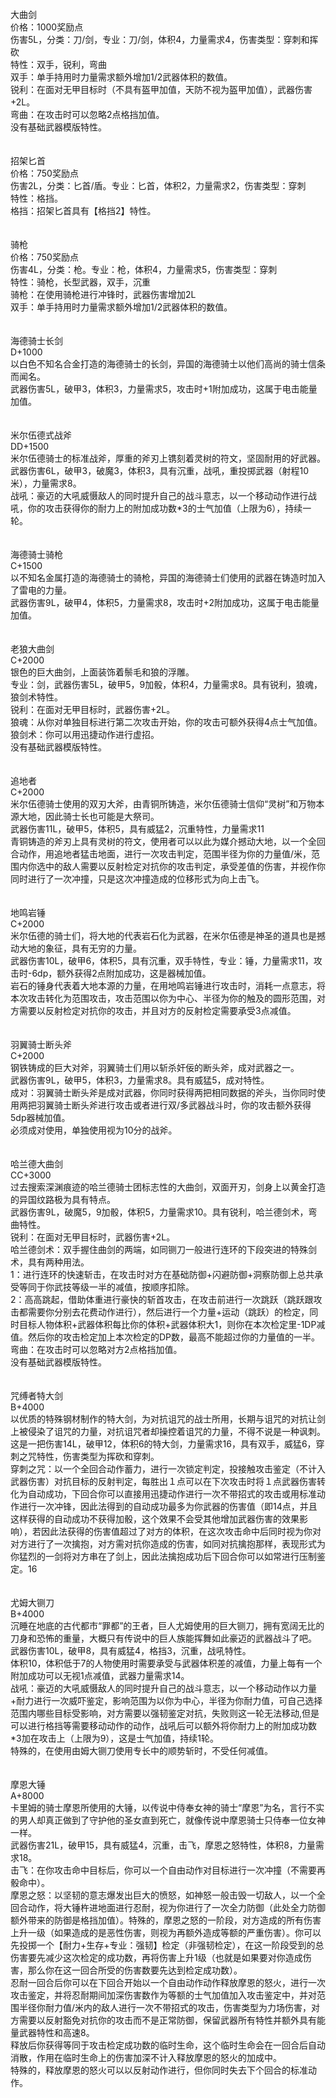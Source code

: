 <title>黑魂武器库</title>
<meta name="GENERATOR" content="WinCHM">
<meta http-equiv="Content-Type" content="text/html; charset=gb2312">
<br>大曲剑
<br>价格：1000奖励点
<br>伤害5L，分类：刀/剑，专业：刀/剑，体积4，力量需求4，伤害类型：穿刺和挥砍
<br>特性：双手，锐利，弯曲
<br>双手：单手持用时力量需求额外增加1/2武器体积的数值。 
<br>锐利：在面对无甲目标时（不具有盔甲加值，天防不视为盔甲加值），武器伤害+2L。
<br>弯曲：在攻击时可以忽略2点格挡加值。
<br>没有基础武器模版特性。
<br>
<br>
<br>招架匕首
<br>价格：750奖励点
<br>伤害2L，分类：匕首/盾。专业：匕首，体积2，力量需求2，伤害类型：穿刺
<br>特性：格挡。
<br>格挡：招架匕首具有【格挡2】特性。
<br>
<br>
<br>骑枪
<br>价格：750奖励点
<br>伤害4L，分类：枪。专业：枪，体积4，力量需求5，伤害类型：穿刺
<br>特性：骑枪，长型武器，双手，沉重
<br>骑枪：在使用骑枪进行冲锋时，武器伤害增加2L
<br>双手：单手持用时力量需求额外增加1/2武器体积的数值。 
<br>
<br>
<br>海德骑士长剑
<br>D+1000
<br>以白色不知名合金打造的海德骑士的长剑，异国的海德骑士以他们高尚的骑士信条而闻名。
<br>武器伤害5L，破甲3，体积3，力量需求5，攻击时+1附加成功，这属于电击能量加值。
<br>
<br>
<br>米尔伍德式战斧
<br>DD+1500
<br>米尔伍德骑士的标准战斧，厚重的斧刃上镌刻着灵树的符文，坚固耐用的好武器。
<br>武器伤害6L，破甲3，破魔3，体积3，具有沉重，战吼，重投掷武器（射程10米），力量需求8。
<br>战吼：豪迈的大吼威慑敌人的同时提升自己的战斗意志，以一个移动动作进行战吼，你的攻击获得你的耐力上的附加成功数*3的士气加值（上限为6），持续一轮。
<br>
<br>
<br>海德骑士骑枪
<br>C+1500
<br>以不知名金属打造的海德骑士的骑枪，异国的海德骑士们使用的武器在铸造时加入了雷电的力量。
<br>武器伤害9L，破甲4，体积5，力量需求8，攻击时+2附加成功，这属于电击能量加值。
<br>
<br>
<br>老狼大曲剑
<br>C+2000
<br>银色的巨大曲剑，上面装饰着鬃毛和狼的浮雕。
<br>专业：剑，武器伤害5L，破甲5，9加骰，体积4，力量需求8。具有锐利，狼魂，狼剑术特性。
<br>锐利：在面对无甲目标时，武器伤害+2L。
<br>狼魂：从你对单独目标进行第二次攻击开始，你的攻击可额外获得4点士气加值。
<br>狼剑术：你可以用迅捷动作进行虚招。
<br>没有基础武器模版特性。
<br>
<br>
<br>追地者
<br>C+2000
<br>米尔伍德骑士使用的双刃大斧，由青铜所铸造，米尔伍德骑士信仰“灵树”和万物本源大地，因此骑士长也可能是大祭司。
<br>武器伤害11L，破甲5，体积5，具有威猛2，沉重特性，力量需求11
<br>青铜铸造的斧刃上具有灵树的符文，使用者可以以此为媒介撼动大地，以一个全回合动作，用追地者猛击地面，进行一次攻击判定，范围半径为你的力量值/米，范围内你选中的敌人需要以反射检定对抗你的攻击判定，承受差值的伤害，并视作你同时进行了一次冲撞，只是这次冲撞造成的位移形式为向上击飞。
<br>
<br>
<br>地鸣岩锤
<br>C+2000 
<br>米尔伍德的骑士们，将大地的代表岩石化为武器，在米尔伍德是神圣的道具也是撼动大地的象征，具有无穷的力量。
<br>武器伤害10L，破甲6，体积5，具有沉重，双手特性，专业：锤，力量需求11，攻击时-6dp，额外获得2点附加成功，这是器械加值。
<br>岩石的锤身代表着大地本源的力量，在用地鸣岩锤进行攻击时，消耗一点意志，将本次攻击转化为范围攻击，攻击范围以你为中心、半径为你的触及的圆形范围，对方需要以反射检定对抗你的攻击，并且对方的反射检定需要承受3点减值。
<br>
<br>
<br>羽翼骑士断头斧
<br>C+2000
<br>钢铁铸成的巨大对斧，羽翼骑士们用以斩杀奸佞的断头斧，成对武器之一。
<br>武器伤害9L，破甲5，体积3，力量需求8。具有威猛5，成对特性。
<br>成对：羽翼骑士断头斧是成对武器，你同时获得两把相同数据的斧头，当你同时使用两把羽翼骑士断头斧进行攻击或者进行双/多武器战斗时，你的攻击额外获得5dp器械加值。
<br>必须成对使用，单独使用视为10分的战斧。
<br>
<br>
<br>哈兰德大曲剑 
<br>CC+3000 
<br>过去搜索深渊痕迹的哈兰德骑士团标志性的大曲剑，双面开刃，剑身上以黄金打造的异国纹路极为具有特点。
<br>武器伤害9L，破魔5，9加骰，体积5，力量需求10。具有锐利，哈兰德剑术，弯曲特性。
<br>锐利：在面对无甲目标时，武器伤害+2L。
<br>哈兰德剑术：双手握住曲剑的两端，如同铡刀一般进行连环的下段突进的特殊剑术，具有两种用法。
<br>1：进行连环的快速斩击，在攻击时对方在基础防御+闪避防御+洞察防御上总共承受等同于你武技等级一半的减值，按顺序扣除。
<br>2：高高跳起，借助体重进行豪快的斩首攻击，在攻击前进行一次跳跃（跳跃跟攻击都需要你分别去花费动作进行），然后进行一个力量+运动（跳跃）的检定，同时目标人物体积+武器体积每比你的体积+武器体积大1，则你在本次检定里-1DP减值。然后你的攻击检定加上本次检定的DP数，最高不能超过你的力量值的一半。
<br>弯曲：在攻击时可以忽略对方2点格挡加值。
<br>没有基础武器模版特性。
<br>
<br>
<br>咒缚者特大剑
<br>B+4000 
<br>以优质的特殊钢材制作的特大剑，为对抗诅咒的战士所用，长期与诅咒的对抗让剑上被侵染了诅咒的力量，对抗诅咒者却操控着诅咒的力量，不得不说是一种讽刺。
<br>这是一把伤害14L，破甲12，体积6的特大剑，力量需求16，具有双手，威猛6，穿刺之咒特性，伤害类型为挥砍和穿刺。
<br>穿刺之咒：以一个全回合动作蓄力，进行一次锁定判定，投接触攻击鉴定（不计入武器伤害）对抗目标的反射判定，每胜出１点可以在下次攻击时将１点武器伤害转化为自动成功，下回合你可以直接用迅捷动作进行一次不带招式的攻击或用标准动作进行一次冲锋，因此法得到的自动成功最多为你武器的伤害值（即14点，并且这样获得的自动成功不获得加骰，这个效果不会受其他增加武器伤害的效果影响），若因此法获得的伤害值超过了对方的体积，在这次攻击命中后同时视为你对对方进行了一次擒抱，对方需对抗你造成的伤害，如同对抗擒抱那样，表现形式为你猛烈的一剑将对方串在了剑上，因此法擒抱成功后下回合你可以如常进行压制鉴定。16
<br>
<br>
<br>尤姆大铡刀 
<br>B+4000
<br>沉睡在地底的古代都市“罪都”的王者，巨人尤姆使用的巨大铡刀，拥有宽阔无比的刀身和恐怖的重量，大概只有传说中的巨人族能挥舞如此豪迈的武器战斗了吧。
<br>武器伤害10L，破甲8，具有威猛4，格挡3，沉重，战吼特性。
<br>体积10，体积低于7的人物使用时需要承受与武器体积差的减值，力量上每有一个附加成功可以无视1点减值，武器力量需求14。
<br>战吼：豪迈的大吼威慑敌人的同时提升自己的战斗意志，以一个移动动作以力量+耐力进行一次威吓鉴定，影响范围为以你为中心，半径为你耐力值，可自己选择范围内哪些目标受影响，对方需要以强韧鉴定对抗，失败则这一轮无法移动,但是可以进行格挡等需要移动动作的动作，战吼后可以额外将你耐力上的附加成功数*3加在攻击上（上限为9），这是士气加值，持续1轮。
<br>特殊的，在使用由姆大铡刀使用专长中的顺势斩时，不受任何减值。
<br>
<br>
<br>摩恩大锤 
<br>A+8000 
<br>卡里姆的骑士摩恩所使用的大锤，以传说中侍奉女神的骑士“摩恩”为名，言行不实的男人却真正做到了守护他的圣女直到死亡，就像传说中摩恩骑士只侍奉一位女神一样。
<br>武器伤害21L，破甲15，具有威猛4，沉重，击飞，摩恩之怒特性，体积8，力量需求18。
<br>击飞：在你攻击命中目标后，你可以一个自由动作对目标进行一次冲撞（不需要再骰命中）。
<br>摩恩之怒：以坚韧的意志爆发出巨大的愤怒，如神怒一般击毁一切敌人，以一个全回合动作，将大锤杵进地面进行忍耐，视为你进行了一次全力防御（此处全力防御额外带来的防御是格挡加值）。特殊的，摩恩之怒的一阶段，对方造成的所有伤害上升一级（如果造成的是恶性伤害，则视为再额外造成等额的严重伤害）。你可以先投掷一个【耐力+生存+专业：强韧】检定（非强韧检定），在这一阶段受到的总伤害要先减少这次检定的成功数，再将伤害上升1级（也就是如果要对你造成伤害，那么你在这一回合所受的伤害数要先达到检定成功数）。
<br>忍耐一回合后你可以在下回合开始以一个自由动作动作释放摩恩的怒火，进行一次攻击鉴定，并将忍耐期间加深伤害数作为等额的士气加值加入攻击鉴定中，并对范围半径你耐力值/米内的敌人进行一次不带招式的攻击，伤害类型为力场伤害，对方需要以反射豁免对抗你的攻击而不是正常防御，保留武器所有特性并额外具有能量武器特性和高速8。
<br>释放后你获得等同于攻击检定成功数的临时生命，这个临时生命会在一回合后自动消散，作用在临时生命上的伤害加深不计入释放摩恩的怒火的加成中。
<br>特殊的，释放摩恩的怒火可以以反射动作进行，但你同时失去下个回合的标准动作。